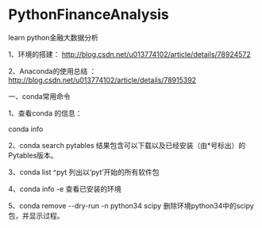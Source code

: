 # PythonFinanceAnalysis

learn  python金融大数据分析

1、环境的搭建： http://blog.csdn.net/u013774102/article/details/78924572

2、Anaconda的使用总结 ：http://blog.csdn.net/u013774102/article/details/78915392

一、conda常用命令

1、查看conda 的信息：
   
   conda info 

2、conda search pytables 结果包含可以下载以及已经安装（由*号标出）的Pytables版本。

3、conda list ^pyt   列出以‘pyt’开始的所有软件包

4、conda info -e 查看已安装的环境

5、conda remove --dry-run -n python34 scipy 删除环境python34中的scipy包，并显示过程。